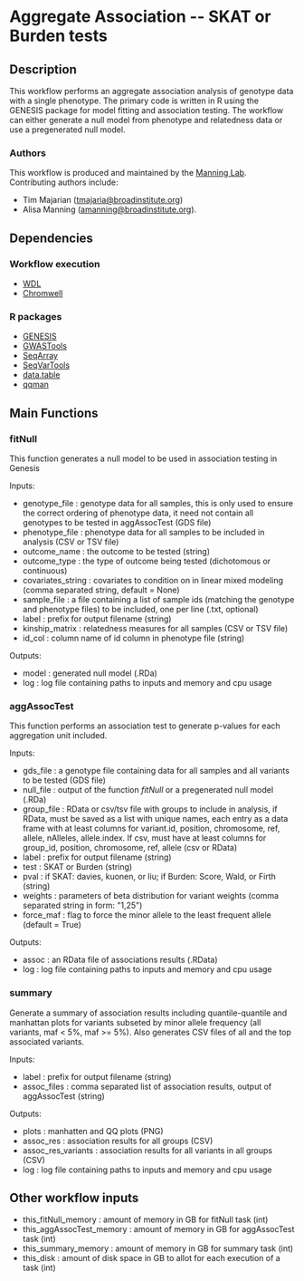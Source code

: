 # Aggregate Association -- SKAT or Burden tests

## Description 

This workflow performs an aggregate association analysis of genotype data with a single phenotype. The primary code is written in R using the GENESIS package for model fitting and association testing. The workflow can either generate a null model from phenotype and relatedness data or use a pregenerated null model.

### Authors

This workflow is produced and maintained by the [Manning Lab](https://manning-lab.github.io/). Contributing authors include:

* Tim Majarian (tmajaria@broadinstitute.org)
* Alisa Manning (amanning@broadinstitute.org).

## Dependencies

### Workflow execution

* [WDL](https://software.broadinstitute.org/wdl/documentation/quickstart)
* [Chromwell](http://cromwell.readthedocs.io/en/develop/)

### R packages

* [GENESIS](https://www.bioconductor.org/packages/release/bioc/html/GENESIS.html)
* [GWASTools](https://www.bioconductor.org/packages/release/bioc/html/GWASTools.html)
* [SeqArray](https://www.bioconductor.org/packages/release/bioc/html/SeqArray.html)
* [SeqVarTools](https://www.bioconductor.org/packages/release/bioc/html/SeqVarTools.html)
* [data.table](https://cran.r-project.org/web/packages/data.table/index.html)
* [qqman](https://cran.r-project.org/web/packages/qqman/index.html)

## Main Functions

### fitNull

This function generates a null model to be used in association testing in Genesis

Inputs:
* genotype_file : genotype data for all samples, this is only used to ensure the correct ordering of phenotype data, it need not contain all genotypes to be tested in aggAssocTest (GDS file)
* phenotype_file : phenotype data for all samples to be included in analysis (CSV or TSV file)
* outcome_name : the outcome to be tested (string)
* outcome_type : the type of outcome being tested (dichotomous or continuous)
* covariates_string : covariates to condition on in linear mixed modeling (comma separated string, default = None)
* sample_file : a file containing a list of sample ids (matching the genotype and phenotype files) to be included, one per line (.txt, optional)
* label : prefix for output filename (string)
* kinship_matrix : relatedness measures for all samples (CSV or TSV file)
* id_col : column name of id column in phenotype file (string)

Outputs:
* model : generated null model (.RDa)
* log : log file containing paths to inputs and memory and cpu usage

###  aggAssocTest 

This function performs an association test to generate p-values for each aggregation unit included.

Inputs:
* gds_file : a genotype file containing data for all samples and all variants to be tested (GDS file)
* null_file : output of the function *fitNull* or a pregenerated null model (.RDa)
* group_file : RData or csv/tsv file with groups to include in analysis, if RData, must be saved as a list with unique names, each entry as a data frame with at least columns for variant.id, position, chromosome, ref, allele, nAlleles, allele.index. If csv, must have at least columns for group_id, position, chromosome, ref, allele (csv or RData)
* label : prefix for output filename (string)
* test : SKAT or Burden (string)
* pval : if SKAT: davies, kuonen, or liu; if Burden: Score, Wald, or Firth (string)
* weights : parameters of beta distribution for variant weights (comma separated string in form: "1,25") 
* force_maf : flag to force the minor allele to the least frequent allele (default = True)

Outputs:
* assoc : an RData file of associations results (.RData)
* log : log file containing paths to inputs and memory and cpu usage

### summary

Generate a summary of association results including quantile-quantile and manhattan plots for variants subseted by minor allele frequency (all variants, maf < 5%, maf >= 5%). Also generates CSV files of all and the top associated variants.

Inputs:
* label : prefix for output filename (string)
* assoc_files : comma separated list of association results, output of aggAssocTest (string)

Outputs:
* plots : manhatten and QQ plots (PNG)
* assoc_res : association results for all groups (CSV)
* assoc_res_variants : association results for all variants in all groups (CSV)
* log : log file containing paths to inputs and memory and cpu usage

## Other workflow inputs

* this_fitNull_memory : amount of memory in GB for fitNull task (int)
* this_aggAssocTest_memory : amount of memory in GB for aggAssocTest task (int)
* this_summary_memory : amount of memory in GB for summary task (int)
* this_disk : amount of disk space in GB to allot for each execution of a task (int)



